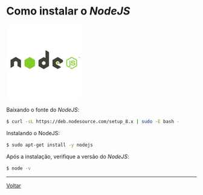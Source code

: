 # Como instalar o _NodeJS_

![NodeJs logo](img/nodejs_logo.png)

Baixando o fonte do _NodeJS_:
```bash
$ curl -sL https://deb.nodesource.com/setup_8.x | sudo -E bash -
```

Instalando o NodeJS:
```bash
$ sudo apt-get install -y nodejs
```

Após a instalação, verifique a versão do _NodeJS_:
```bash
$ node -v
```

-----

[Voltar](README.md)